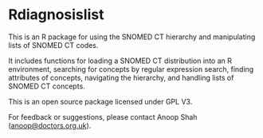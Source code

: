 # Rdiagnosislist

This is an R package for using the SNOMED CT hierarchy and manipulating
lists of SNOMED CT codes.

It includes functions for loading a SNOMED CT distribution into an R
environment, searching for concepts by regular expression search,
finding attributes of concepts, navigating the hierarchy, and handling
lists of SNOMED CT concepts.

This is an open source package licensed under GPL V3.

For feedback or suggestions, please contact Anoop Shah
(anoop@doctors.org.uk).
